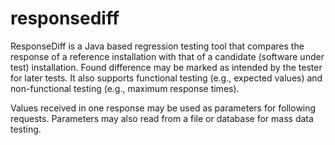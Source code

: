 # responsediff

ResponseDiff is a Java based regression testing tool that compares the response of a reference installation with that of a candidate (software under test) installation.
Found difference may be marked as intended by the tester for later tests.
It also supports functional testing (e.g., expected values) and non-functional testing (e.g., maximum response times).

Values received in one response may be used as parameters for following requests. Parameters may also read from a file or database for mass data testing.

